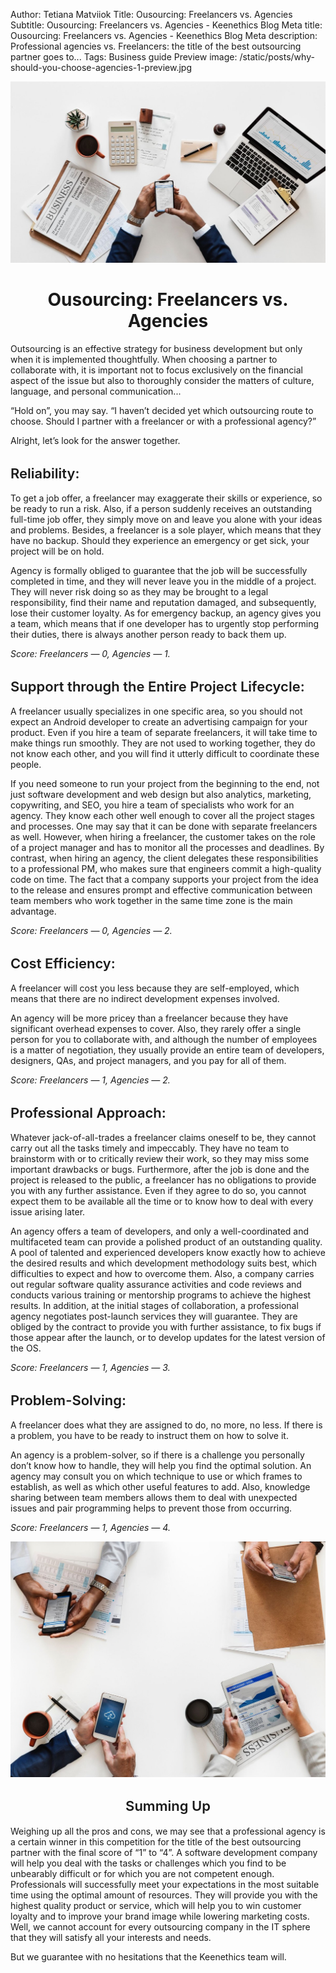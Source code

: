 Author: Tetiana Matviiok
Title: Ousourcing: Freelancers vs. Agencies
Subtitle: Ousourcing: Freelancers vs. Agencies - Keenethics Blog
Meta title: Ousourcing: Freelancers vs. Agencies - Keenethics Blog
Meta description: Professional agencies vs. Freelancers: the title of the best outsourcing partner goes to...
Tags: Business guide
Preview image: /static/posts/why-should-you-choose-agencies-1-preview.jpg

![Why should you choose agencies](/static/posts/why-should-you-choose-agencies-1.jpg)

<h1 style="text-align: center">Ousourcing: Freelancers vs. Agencies</h1>

Outsourcing is an effective strategy for business development but only when it is implemented thoughtfully. When choosing a partner to collaborate with, it is important not to focus exclusively on the financial aspect of the issue but also to thoroughly consider the matters of culture, language, and personal communication...

“Hold on”, you may say. “I haven’t decided yet which outsourcing route to choose. Should I partner with a freelancer or with a professional agency?”

Alright, let’s look for the answer together.

<div><h2 style="font-weight: 600; font-size: 22px">Reliability:</h2></div>

To get a job offer, a freelancer may exaggerate their skills or experience, so be ready to run a risk. Also, if a person suddenly receives an outstanding full-time job offer, they simply move on and leave you alone with your ideas and problems. Besides, a freelancer is a sole player, which means that they have no backup. Should they experience an emergency or get sick, your project will be on hold.

Agency is formally obliged to guarantee that the job will be successfully completed in time, and they will never leave you in the middle of a project. They will never risk doing so as they may be brought to a legal responsibility, find their name and reputation damaged, and subsequently, lose their customer loyalty. As for emergency backup, an agency gives you a team, which means that if one developer has to urgently stop performing their duties, there is always another person ready to back them up.

*Score: Freelancers ― 0,  Agencies ― 1.*

<div><h2 style="font-weight: 600; font-size: 22px">Support through the Entire Project Lifecycle:</h2></div>

A freelancer usually specializes in one specific area, so you should not expect an Android developer to create an advertising campaign for your product. Even if you hire a team of separate freelancers, it will take time to make things run smoothly. They are not used to working together, they do not know each other, and you will find it utterly difficult to coordinate these people.

If you need someone to run your project from the beginning to the end, not just software development and web design but also analytics, marketing, copywriting, and SEO, you hire a team of specialists who work for an agency. They know each other well enough to cover all the project stages and processes. One may say that it can be done with separate freelancers as well. However, when hiring a freelancer, the customer takes on the role of a project manager and has to monitor all the processes and deadlines. By contrast, when hiring an agency, the client delegates these responsibilities to a professional PM, who makes sure that engineers commit a high-quality code on time. The fact that a company supports your project from the idea to the release and ensures prompt and effective communication between team members who work together in the same time zone is the main advantage.

*Score: Freelancers ― 0,  Agencies ― 2.*

<div><h2 style="font-weight: 600; font-size: 22px">Cost Efficiency:</h2></div>

A freelancer will cost you less because they are self-employed, which means that there are no indirect development expenses involved.

An agency will be more pricey than a freelancer because they have significant overhead expenses to cover. Also, they rarely offer a single person for you to collaborate with, and although the number of employees is a matter of negotiation, they usually provide an entire team of developers, designers, QAs, and project managers, and you pay for all of them. 

*Score: Freelancers ― 1,  Agencies ― 2.*

<div><h2 style="font-weight: 600; font-size: 22px">Professional Approach:</h2></div>

Whatever jack-of-all-trades a freelancer claims oneself to be, they cannot carry out all the tasks timely and impeccably. They have no team to brainstorm with or to critically review their work, so they may miss some important drawbacks or bugs. Furthermore, after the job is done and the project is released to the public, a freelancer has no obligations to provide you with any further assistance. Even if they agree to do so, you cannot expect them to be available all the time or to know how to deal with every issue arising later.

An agency offers a team of developers, and only a well-coordinated and multifaceted team can provide a polished product of an outstanding quality. A pool of talented and experienced developers know exactly how to achieve the desired results and which development methodology suits best, which difficulties to expect and how to overcome them. Also, a company carries out regular software quality assurance activities and code reviews and conducts various training or mentorship programs to achieve the highest results. In addition, at the initial stages of collaboration, a professional agency negotiates post-launch services they will guarantee. They are obliged by the contract to provide you with further assistance, to fix bugs if those appear after the launch, or to develop updates for the latest version of the OS.

*Score: Freelancers ― 1,  Agencies ― 3.*

<div><h2 style="font-weight: 600; font-size: 22px">Problem-Solving:</h2></div>

A freelancer does what they are assigned to do, no more, no less. If there is a problem, you have to be ready to instruct them on how to solve it.

An agency is a problem-solver, so if there is a challenge you personally don’t know how to handle, they will help you find the optimal solution. An agency may consult you on which technique to use or which frames to establish, as well as which other useful features to add. Also, knowledge sharing between team members allows them to deal with unexpected issues and pair programming helps to prevent those from occurring.

*Score: Freelancers ― 1,  Agencies ― 4.*

![Why should you choose agencies](/static/posts/why-should-you-choose-agencies-2.jpg)

<div align="center">
  <h2 style="font-weight: 600; font-size: 22px">Summing Up</h2>
</div>

Weighing up all the pros and cons, we may see that a professional agency is a certain winner in this competition for the title of the best outsourcing partner with the final score of “1” to “4”. A software development company will help you deal with the tasks or challenges which you find to be unbearably difficult or for which you are not competent enough. Professionals will successfully meet your expectations in the most suitable time using the optimal amount of resources. They will provide you with the highest quality product or service, which will help you to win customer loyalty and to improve your brand image while lowering marketing costs. Well, we cannot account for every outsourcing company in the IT sphere that they will satisfy all your interests and needs.

But we guarantee with no hesitations that the Keenethics team will.
